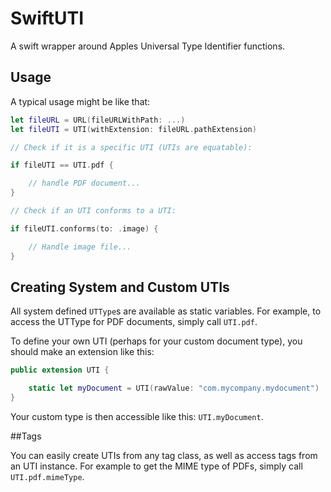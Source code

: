 # SwiftUTI
A swift wrapper around Apples Universal Type Identifier functions.

## Usage

A typical usage might be like that:

```Swift
let fileURL = URL(fileURLWithPath: ...)
let fileUTI = UTI(withExtension: fileURL.pathExtension)

// Check if it is a specific UTI (UTIs are equatable):

if fileUTI == UTI.pdf {

    // handle PDF document...
}

// Check if an UTI conforms to a UTI:

if fileUTI.conforms(to: .image) {

    // Handle image file...
}
```

## Creating  System and Custom UTIs

All system defined `UTType`s are available as static variables. For example, to access the UTType for PDF documents, simply call `UTI.pdf`. 

To define your own UTI (perhaps for your custom document type), you should make an extension like this:

```Swift
public extension UTI {

    static let myDocument = UTI(rawValue: "com.mycompany.mydocument")
}
```

Your custom type is then accessible like this: `UTI.myDocument`. 

##Tags

You can easily create UTIs from any tag class, as well as access tags from an UTI instance.  For example to get the MIME type of PDFs, simply call `UTI.pdf.mimeType`. 


